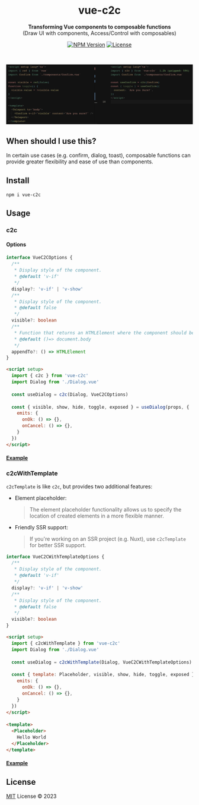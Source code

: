 <h1 align="center">vue-c2c</h1>

<p align="center">
<b>Transforming Vue components to composable functions</b><br/>
 (Draw UI with components, Access/Control with composables)
</p>

<p align="center">
  <a href="https://www.npmjs.com/package/vue-c2c" target="_blank" rel="noopener noreferrer"><img src="https://badgen.net/npm/v/vue-c2c" alt="NPM Version" /></a>
  <a href="https://github.com/webfansplz/vue-c2c/blob/master/LICENSE" target="_blank" rel="noopener noreferrer"><img src="https://badgen.net/github/license/webfansplz/vue-c2c" alt="License" /></a>
</p>

<p align="center">
<a href="https://stackblitz.com/edit/vue-c2c?embed=1&file=src/App.vue"><img src="https://developer.stackblitz.com/img/open_in_stackblitz.svg" alt=""></a>
</p>


<p align="left">
  <img src="./vue-c2c.png" alt="vue-c2c" />
</p>

## When should I use this?

In certain use cases (e.g. confirm, dialog, toast), composable functions can provide greater flexibility and ease of use than components. 


## Install

```bash
npm i vue-c2c
```

## Usage

### c2c

#### Options

```ts
interface VueC2COptions {
  /**
   * Display style of the component.
   * @default 'v-if'
   */
  display?: 'v-if' | 'v-show'
  /**
   * Display style of the component.
   * @default false
   */
  visible?: boolean
  /**
   * Function that returns an HTMLElement where the component should be appended to.
   * @default ()=> document.body
   */
  appendTo?: () => HTMLElement
}
```

```html
<script setup>
  import { c2c } from 'vue-c2c'
  import Dialog from './Dialog.vue'

  const useDialog = c2c(Dialog, VueC2COptions)

  const { visible, show, hide, toggle, exposed } = useDialog(props, {
    emits: {
      onOk: () => {},
      onCancel: () => {},
    } 
  })
</script>
```

#### [Example](./examples/c2c)

### c2cWithTemplate

`c2cTemplate` is like `c2c`, but provides two additional features: 

- Element placeholder: 

  > The element placeholder functionality allows us to specify the location of created elements in a more flexible manner.

- Friendly SSR support:
  
  > If you're working on an SSR project (e.g. Nuxt), use `c2cTemplate` for better SSR support.

```ts
interface VueC2CWithTemplateOptions {
  /**
   * Display style of the component.
   * @default 'v-if'
   */
  display?: 'v-if' | 'v-show'
  /**
   * Display style of the component.
   * @default false
   */
  visible?: boolean
}
```

```html
<script setup>
  import { c2cWithTemplate } from 'vue-c2c'
  import Dialog from './Dialog.vue'

  const useDialog = c2cWithTemplate(Dialog, VueC2CWithTemplateOptions)

  const { template: Placeholder, visible, show, hide, toggle, exposed } = useDialog(props, {
    emits: {
      onOk: () => {},
      onCancel: () => {},
    } 
  })
</script>

<template>
  <Placeholder>
    Hello World
  </Placeholder>
</template>
```

#### [Example](./examples/c2c-with-template)


## License

[MIT](./LICENSE) License © 2023
